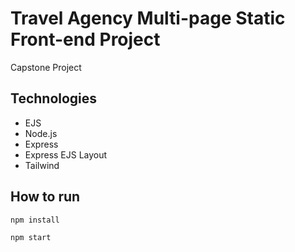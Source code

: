 # Travel Agency Multi-page Static Front-end Project

Capstone Project

## Technologies

- EJS
- Node.js
- Express
- Express EJS Layout
- Tailwind

## How to run

```
npm install
```

```
npm start
```  

